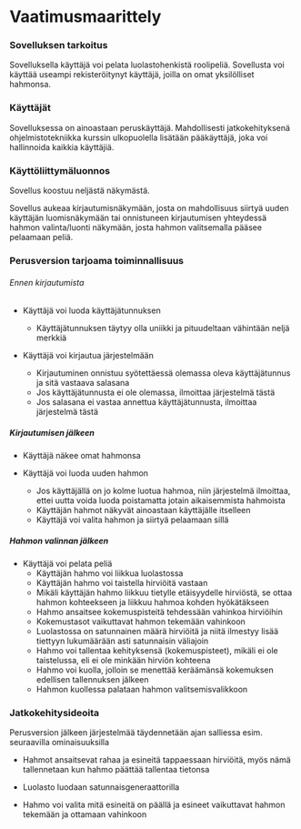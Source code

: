 # Vaatimusmaarittely

### Sovelluksen tarkoitus

Sovelluksella käyttäjä voi pelata luolastohenkistä roolipeliä. Sovellusta voi käyttää useampi rekisteröitynyt
käyttäjä, joilla on omat yksilölliset hahmonsa.

### Käyttäjät

Sovelluksessa on ainoastaan peruskäyttäjä. Mahdollisesti jatkokehityksenä ohjelmistotekniikka kurssin ulkopuolella
lisätään pääkäyttäjä, joka voi hallinnoida kaikkia käyttäjiä.

### Käyttöliittymäluonnos

Sovellus koostuu neljästä näkymästä.

Sovellus aukeaa kirjautumisnäkymään, josta on mahdollisuus siirtyä uuden käyttäjän luomisnäkymään tai onnistuneen
kirjautumisen yhteydessä hahmon valinta/luonti näkymään, josta hahmon valitsemalla pääsee pelaamaan peliä.

### Perusversion tarjoama toiminnallisuus

###### Ennen kirjautumista

- Käyttäjä voi luoda käyttäjätunnuksen

  * Käyttäjätunnuksen täytyy olla uniikki ja pituudeltaan vähintään neljä merkkiä

- Käyttäjä voi kirjautua järjestelmään

  * Kirjautuminen onnistuu syötettäessä olemassa oleva käyttäjätunnus ja sitä vastaava salasana
  * Jos käyttäjätunnusta ei ole olemassa, ilmoittaa järjestelmä tästä
  * Jos salasana ei vastaa annettua käyttäjätunnusta, ilmoittaa järjestelmä tästä

##### Kirjautumisen jälkeen

- Käyttäjä näkee omat hahmonsa

- Käyttäjä voi luoda uuden hahmon

  * Jos käyttäjällä on jo kolme luotua hahmoa, niin järjestelmä ilmoittaa, ettei uutta voida luoda poistamatta jotain
aikaisemmista hahmoista
  * Käyttäjän hahmot näkyvät ainoastaan käyttäjälle itselleen
  * Käyttäjä voi valita hahmon ja siirtyä pelaamaan sillä

##### Hahmon valinnan jälkeen

- Käyttäjä voi pelata peliä
  * Käyttäjän hahmo voi liikkua luolastossa
  * Käyttäjän hahmo voi taistella hirviöitä vastaan
  * Mikäli käyttäjän hahmo liikkuu tietylle etäisyydelle hirviöstä, se ottaa hahmon kohteekseen ja liikkuu hahmoa
kohden hyökätäkseen
  * Hahmo ansaitsee kokemuspisteitä tehdessään vahinkoa hirviöihin
  * Kokemustasot vaikuttavat hahmon tekemään vahinkoon
  * Luolastossa on satunnainen määrä hirviöitä ja niitä ilmestyy lisää tiettyyn lukumäärään asti satunnaisin väliajoin
  * Hahmo voi tallentaa kehityksensä (kokemuspisteet), mikäli ei ole taistelussa, eli ei ole minkään hirviön kohteena
  * Hahmo voi kuolla, jolloin se menettää keräämänsä kokemuksen edellisen tallennuksen jälkeen
  * Hahmon kuollessa palataan hahmon valitsemisvalikkoon

### Jatkokehitysideoita

Perusversion jälkeen järjestelmää täydennetään ajan salliessa esim. seuraavilla ominaisuuksilla

- Hahmot ansaitsevat rahaa ja esineitä tappaessaan hirviöitä, myös nämä tallennetaan kun hahmo päättää tallentaa
tietonsa

- Luolasto luodaan satunnaisgeneraattorilla

- Hahmo voi valita mitä esineitä on päällä ja esineet vaikuttavat hahmon tekemään ja ottamaan vahinkoon
